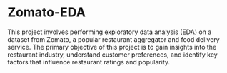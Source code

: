 # Zomato-EDA
This project involves performing exploratory data analysis (EDA) on a dataset from Zomato, a popular restaurant aggregator and food delivery service. The primary objective of this project is to gain insights into the restaurant industry, understand customer preferences, and identify key factors that influence restaurant ratings and popularity.
